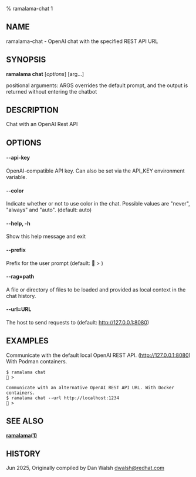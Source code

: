 % ramalama-chat 1

## NAME
ramalama\-chat - OpenAI chat with the specified REST API URL

## SYNOPSIS
**ramalama chat** [*options*] [arg...]

positional arguments:
  ARGS                  overrides the default prompt, and the output is
                        returned without entering the chatbot

## DESCRIPTION
Chat with an OpenAI Rest API

## OPTIONS

#### **--api-key**
OpenAI-compatible API key.
Can also be set via the API_KEY environment variable.

#### **--color**
Indicate whether or not to use color in the chat.
Possible values are "never", "always" and "auto". (default: auto)

#### **--help**, **-h**
Show this help message and exit

#### **--prefix**
Prefix for the user prompt (default: 🦭 > )

#### **--rag**=path
A file or directory of files to be loaded and provided as local context in the chat history.

#### **--url**=URL
The host to send requests to (default: http://127.0.0.1:8080)


## EXAMPLES

Communicate with the default local OpenAI REST API. (http://127.0.0.1:8080)
With Podman containers.
```
$ ramalama chat
🦭 >

Communicate with an alternative OpenAI REST API URL. With Docker containers.
$ ramalama chat --url http://localhost:1234
🐋 >
```

## SEE ALSO
**[ramalama(1)](ramalama.1.md)**

## HISTORY
Jun 2025, Originally compiled by Dan Walsh <dwalsh@redhat.com>
